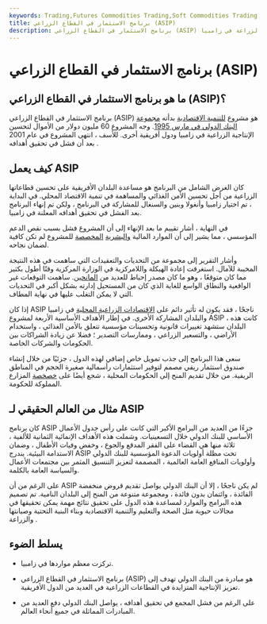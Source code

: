 ```yaml
---
keywords: Trading,Futures Commodities Trading,Soft Commodities Trading,Futures and Commodities Trading
title: برنامج الاستثمار في القطاع الزراعي (ASIP)
description: برنامج الاستثمار في القطاع الزراعي (ASIP) هو برنامج إنمائي للبنك الدولي لقطاع الزراعة في زامبيا.
---
```


# برنامج الاستثمار في القطاع الزراعي (ASIP)
## ما هو برنامج الاستثمار في القطاع الزراعي (ASIP)؟

برنامج الاستثمار في القطاع الزراعي (ASIP) هو مشروع [للتنمية الاقتصادية](/economicgrowth) بدأته [مجموعة البنك الدولي في مارس 1995](/worldbank). وجه المشروع 60 مليون دولار من الأموال لتحسين الإنتاجية الزراعية في زامبيا ودول أفريقية أخرى. للأسف ، انتهى المشروع في عام 2001 بعد أن فشل في تحقيق أهدافه .

## كيف يعمل ASIP

كان الغرض الشامل من البرنامج هو مساعدة البلدان الأفريقية على تحسين قطاعاتها الزراعية من أجل تحسين الأمن الغذائي والمساهمة في تنمية الاقتصاد المحلي. في البداية ، تم اختيار زامبيا وأنغولا وبنين والسنغال للمشاركة في البرنامج ، ولكن تم إنهاء البرنامج بعد الفشل في تحقيق أهدافه المعلنة في زامبيا.

في النهاية ، أشار تقييم ما بعد الإنهاء إلى أن المشروع فشل بسبب نقص الدعم المؤسسي ، مما يشير إلى أن الموارد المالية [والبشرية](/humanresources) [المخصصة](/humanresources) للمشروع لم تكن كافية لضمان نجاحه.

وأشار التقرير إلى مجموعة من التحديات والتعقيدات التي ساهمت في هذه النتيجة المخيبة للآمال. استغرقت إعادة الهيكلة واللامركزية في الوزارة المركزية وقتًا أطول بكثير مما كان متوقعًا ، وهو ما كان مصدر إحباط للعديد من [المانحين](/philanthropy). ساهمت التوقعات غير الواقعية والنطاق الواسع للغاية الذي كان من المستحيل إدارته بشكل أكبر في التحديات التي لا يمكن التغلب عليها في نهاية المطاف.

إذا كان ASIP ناجحًا ، فقد يكون له تأثير دائم على [الاقتصادات الزراعية المحلية](/agribusiness) في زامبيا والبلدان المشاركة الأخرى. في إطار الأهداف الأساسية الأربعة لمشروع ASIP ، كانت هذه البلدان ستشهد تغييرات قانونية وتحسينات مؤسسية تتعلق بالأمن الغذائي ، واستخدام الأراضي ، والتسعير الزراعي ، وممارسات التصدير ؛ فضلا عن زيادة الشراكات بين الحكومات والشركات الخاصة.

سعى هذا البرنامج إلى جذب تمويل خاص إضافي لهذه الدول ، جزئيًا من خلال إنشاء صندوق استثمار ريفي مصمم لتوفير استثمارات رأسمالية صغيرة الحجم في المناطق الريفية. من خلال تقديم المنح إلى الحكومات المحلية ، شجع أيضًا على [خصخصة](/privatization) المزارع المملوكة للحكومة.

## مثال من العالم الحقيقي لـ ASIP

كان برنامج ASIP جزءًا من العديد من البرامج الأكبر التي كانت على رأس جدول الأعمال الأساسي للبنك الدولي خلال التسعينيات. وشملت هذه الأهداف الإنمائية الثمانية للألفية ، ثلاثة منها هي القضاء على الفقر المدقع والجوع ، وخفض وفيات الأطفال ، وضمان الاستدامة البيئية. يندرج ASIP تحت مظلة أولويات الدعوة المؤسسية للبنك الدولي وأولويات المنافع العامة العالمية ، المصممة لتعزيز التنسيق المثمر بين مجتمعات الأعمال والسياسة العامة بالكلمة.

على الرغم من أن ASIP لم يكن ناجحًا ، إلا أن البنك الدولي يواصل تقديم قروض منخفضة الفائدة ، وائتمان بدون فائدة ، ومجموعة متنوعة من المنح إلى البلدان النامية. تم تصميم هذه البرامج والموارد لمساعدة هذه الدول على تحقيق نتائج مهمة يمكن تحقيقها في مجالات حيوية مثل الصحة والتعليم والتنمية الاقتصادية وبناء البنية التحتية وصيانتها والزراعة .

## يسلط الضوء

- تركزت معظم مواردها في زامبيا.

- برنامج الاستثمار في القطاع الزراعي (ASIP) هو مبادرة من البنك الدولي تهدف إلى تعزيز الإنتاجية المتزايدة في القطاعات الزراعية في العديد من الدول الأفريقية.

- على الرغم من فشل المجمع في تحقيق أهدافه ، يواصل البنك الدولي دفع العديد من المبادرات المماثلة في جميع أنحاء العالم.

